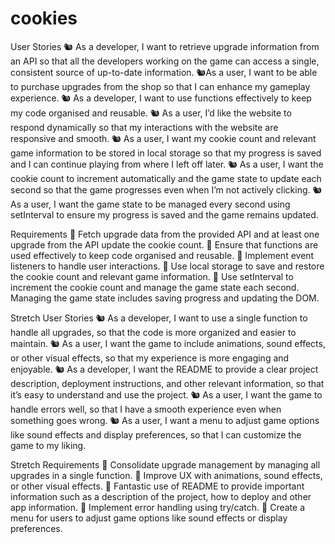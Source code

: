# cookies

User Stories
🐿️ As a developer, I want to retrieve upgrade information from an API so that all the developers working on the game can access a single, consistent source of up-to-date information.
🐿️As a user, I want to be able to purchase upgrades from the shop so that I can enhance my gameplay experience.
🐿️ As a developer, I want to use functions effectively to keep my code organised and reusable.
🐿️ As a user, I’d like the website to respond dynamically so that my interactions with the website are responsive and smooth.
🐿️ As a user, I want my cookie count and relevant game information to be stored in local storage so that my progress is saved and I can continue playing from where I left off later.
🐿️ As a user, I want the cookie count to increment automatically and the game state to update each second so that the game progresses even when I’m not actively clicking.
🐿️ As a user, I want the game state to be managed every second using setInterval to ensure my progress is saved and the game remains updated.

Requirements
🎯 Fetch upgrade data from the provided API and at least one upgrade from the API update the cookie count.
🎯 Ensure that functions are used effectively to keep code organised and reusable.
🎯 Implement event listeners to handle user interactions.
🎯 Use local storage to save and restore the cookie count and relevant game information.
🎯 Use setInterval to increment the cookie count and manage the game state each second.
Managing the game state includes saving progress and updating the DOM.

Stretch User Stories
🐿️ As a developer, I want to use a single function to handle all upgrades, so that the code is more organized and easier to maintain.
🐿️ As a user, I want the game to include animations, sound effects, or other visual effects, so that my experience is more engaging and enjoyable.
🐿️ As a developer, I want the README to provide a clear project description, deployment instructions, and other relevant information, so that it’s easy to understand and use the project.
🐿️ As a user, I want the game to handle errors well, so that I have a smooth experience even when something goes wrong.
🐿️ As a user, I want a menu to adjust game options like sound effects and display preferences, so that I can customize the game to my liking.

Stretch Requirements
🏹 Consolidate upgrade management by managing all upgrades in a single function.
🏹 Improve UX with animations, sound effects, or other visual effects.
🏹 Fantastic use of README to provide important information such as a description of the project, how to deploy and other app information.
🏹 Implement error handling using try/catch.
🏹 Create a menu for users to adjust game options like sound effects or display preferences.
